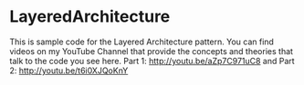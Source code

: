 LayeredArchitecture
===================

This is sample code for the Layered Architecture pattern. You can find videos on my YouTube Channel that provide the concepts and theories that talk to the code you see here. Part 1: http://youtu.be/aZp7C971uC8 and Part 2: http://youtu.be/t6i0XJQoKnY
